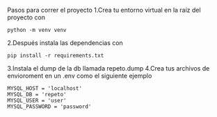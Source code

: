 Pasos para correr el proyecto
1.Crea tu entorno virtual en la raíz del proyecto con 
```
python -m venv venv
```
2.Después instala las dependencias con
```
pip install -r requirements.txt
```
3.Instala el dump de la db llamada repeto.dump
4.Crea tus archivos de envioroment en un .env como el siguiente ejemplo
```
MYSQL_HOST = 'localhost'
MYSQL_DB = 'repeto'
MYSQL_USER = 'user'
MYSQL_PASSWORD = 'password'
```

